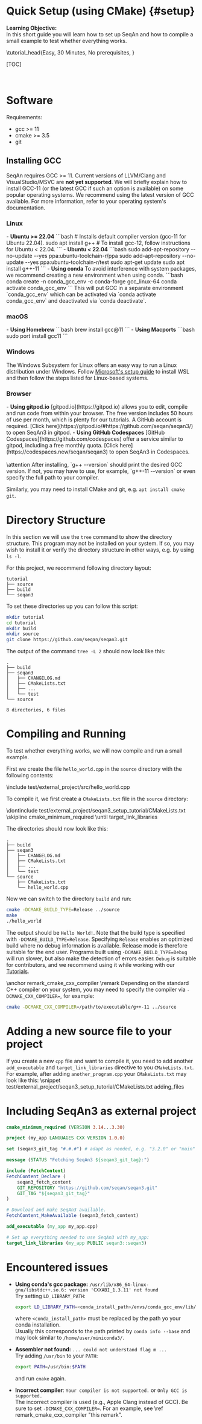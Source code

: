 # Quick Setup (using CMake) {#setup}

<!-- SPDX-FileCopyrightText: 2006-2024 Knut Reinert & Freie Universität Berlin
     SPDX-FileCopyrightText: 2016-2024 Knut Reinert & MPI für molekulare Genetik
     SPDX-License-Identifier: CC-BY-4.0
-->

<b>Learning Objective:</b><br>
In this short guide you will learn how to set up SeqAn and how to compile a small example to test whether everything
works.

\tutorial_head{Easy, 30 Minutes, No prerequisites, }

[TOC]

<br>

# Software
Requirements:
  - gcc >= 11
  - cmake >= 3.5
  - git

## Installing GCC

SeqAn requires GCC >= 11. Current versions of LLVM/Clang and VisualStudio/MSVC are **not yet supported**.
We will briefly explain how to install GCC-11 (or the latest GCC if such an option is available) on some popular
operating systems. We recommend using the latest version of GCC available. For more information, refer to your
operating system's documentation.

### Linux
<div class="tabbed">
- <b class="tab-title">Ubuntu >= 22.04</b>
```bash
# Installs default compiler version (gcc-11 for Ubuntu 22.04).
sudo apt install g++
# To install gcc-12, follow instructions for Ubuntu < 22.04.
```
- <b class="tab-title">Ubuntu < 22.04</b>
```bash
sudo add-apt-repository --no-update --yes ppa:ubuntu-toolchain-r/ppa
sudo add-apt-repository --no-update --yes ppa:ubuntu-toolchain-r/test
sudo apt-get update
sudo apt install g++-11
```
- <b class="tab-title">Using conda</b>
To avoid interference with system packages, we recommend creating a new environment when using conda.
```bash
conda create -n conda_gcc_env -c conda-forge gcc_linux-64
conda activate conda_gcc_env
```
This will put GCC in a separate environment `conda_gcc_env` which can be activated via `conda activate conda_gcc_env`
and deactivated via `conda deactivate`.

</div>

### macOS
<div class="tabbed">
- <b class="tab-title">Using Homebrew</b>
```bash
brew install gcc@11
```
- <b class="tab-title">Using Macports</b>
```bash
sudo port install gcc11
```

</div>

### Windows
The Windows Subsystem for Linux offers an easy way to run a Linux distribution under Windows.
Follow [Microsoft's setup guide](https://docs.microsoft.com/en-us/windows/wsl/about) to install WSL and then follow
the steps listed for Linux-based systems.

### Browser
<div class="tabbed">
- <b class="tab-title">Using gitpod.io</b>
[gitpod.io](https://gitpod.io) allows you to edit, compile and run code from within your browser. The free version includes 50
hours of use per month, which is plenty for our tutorials. A GitHub account is required.
[Click here](https://gitpod.io/#https://github.com/seqan/seqan3/) to open SeqAn3 in gitpod.
- <b class="tab-title">Using GitHub Codespaces</b>
[GitHub Codespaces](https://github.com/codespaces) offer a service similar to gitpod, including a free monthly quota.
[Click here](https://codespaces.new/seqan/seqan3) to open SeqAn3 in Codespaces.

</div>
<br>
\attention After installing, `g++ --version` should print the desired GCC version.
           If not, you may have to use, for example, `g++-11 --version` or even specify the full path to your compiler.

Similarly, you may need to install CMake and git, e.g. `apt install cmake git`.

# Directory Structure
In this section we will use the `tree` command to show the directory structure. This program may not be installed
on your system. If so, you may wish to install it or verify the directory structure in other ways, e.g. by using
`ls -l`.

For this project, we recommend following directory layout:

```
tutorial
├── source
├── build
└── seqan3
```

To set these directories up you can follow this script:
```bash
mkdir tutorial
cd tutorial
mkdir build
mkdir source
git clone https://github.com/seqan/seqan3.git
```

The output of the command `tree -L 2` should now look like this:
```
.
├── build
├── seqan3
│   ├── CHANGELOG.md
│   ├── CMakeLists.txt
│   ├── ...
│   └── test
└── source

8 directories, 6 files
```

# Compiling and Running

To test whether everything works, we will now compile and run a small example.

First we create the file `hello_world.cpp` in the `source` directory with the following contents:

\include test/external_project/src/hello_world.cpp

To compile it, we first create a `CMakeLists.txt` file in the `source` directory:
<!-- Parsing the snippet like this to avoid verbatim includes of the snippet identifiers if we used nested snippets. -->
<!-- Snippet start -->
\dontinclude test/external_project/seqan3_setup_tutorial/CMakeLists.txt
\skipline cmake_minimum_required
\until target_link_libraries
<!-- Snippet end -->

The directories should now look like this:

```
.
├── build
├── seqan3
│   ├── CHANGELOG.md
│   ├── CMakeLists.txt
│   ├── ...
│   └── test
└── source
    ├── CMakeLists.txt
    └── hello_world.cpp
```

Now we can switch to the directory `build` and run:

```bash
cmake -DCMAKE_BUILD_TYPE=Release ../source
make
./hello_world
```

The output should be `Hello World!`. Note that the build type is specified with `-DCMAKE_BUILD_TYPE=Release`.
Specifying `Release` enables an optimized build where no debug information is available. Release mode is therefore
suitable for the end user. Programs built using `-DCMAKE_BUILD_TYPE=Debug` will run slower, but also make the detection
of errors easier. `Debug` is suitable for contributors, and we recommend using it while working with our
[Tutorials](usergroup1.html).

\anchor remark_cmake_cxx_compiler
\remark Depending on the standard C++ compiler on your system, you may need to specify the compiler via
`-DCMAKE_CXX_COMPILER=`, for example:
```bash
cmake -DCMAKE_CXX_COMPILER=/path/to/executable/g++-11 ../source
```

# Adding a new source file to your project

If you create a new `cpp` file and want to compile it, you need to add another `add_executable` and
`target_link_libraries` directive to you `CMakeLists.txt`.
For example, after adding `another_program.cpp` your `CMakeLists.txt` may look like this:
\snippet test/external_project/seqan3_setup_tutorial/CMakeLists.txt adding_files

# Including SeqAn3 as external project

```cmake
cmake_minimum_required (VERSION 3.14...3.30)

project (my_app LANGUAGES CXX VERSION 1.0.0)

set (seqan3_git_tag "#.#.#") # adapt as needed, e.g. "3.2.0" or "main"

message (STATUS "Fetching SeqAn3 ${seqan3_git_tag}:")

include (FetchContent)
FetchContent_Declare (
    seqan3_fetch_content
    GIT_REPOSITORY "https://github.com/seqan/seqan3.git"
    GIT_TAG "${seqan3_git_tag}"
)

# Download and make SeqAn3 available.
FetchContent_MakeAvailable (seqan3_fetch_content)

add_executable (my_app my_app.cpp)

# Set up everything needed to use SeqAn3 with my_app:
target_link_libraries (my_app PUBLIC seqan3::seqan3)
```

# Encountered issues

* **Using conda's gcc package:** ``/usr/lib/x86_64-linux-gnu/libstdc++.so.6: version 'CXXABI_1.3.11' not found``<br>
  Try setting `LD_LIBRARY_PATH`:
  ```bash
  export LD_LIBRARY_PATH=<conda_install_path>/envs/conda_gcc_env/lib/
  ```
  where `<conda_install_path>` must be replaced by the path yo your conda installation.<br>
  Usually this corresponds to the path printed by `conda info --base` and may look similar to `/home/user/miniconda3/`.

* **Assembler not found:** `... could not understand flag m ...`<br>
  Try adding `/usr/bin` to your `PATH`:
  ```bash
  export PATH=/usr/bin:$PATH
  ```
  and run `cmake` again.

* **Incorrect compiler**: `Your compiler is not supported.` or `Only GCC is supported.`<br>
  The incorrect compiler is used (e.g., Apple Clang instead of GCC). Be sure to set `-DCMAKE_CXX_COMPILER=`. For an
  example, see \ref remark_cmake_cxx_compiler "this remark".
